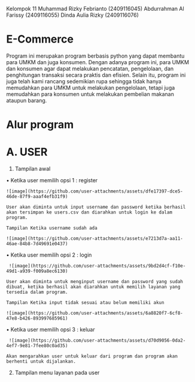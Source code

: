 Kelompok 11
Muhammad Rizky Febrianto (2409116045)
Abdurrahman Al Farissy (2409116055)
Dinda Aulia Rizky (2409116076)

# **E-Commerce**

Program ini merupakan program berbasis python yang dapat membantu para UMKM dan juga konsumen. Dengan adanya program ini, para UMKM dan konsumen agar dapat melakukan pencatatan, pengelolaan, dan penghitungan transaksi secara praktis dan efisien. Selain itu, program ini juga telah kami rancang sedemikian rupa sehingga tidak hanya memudahkan para UMKM untuk melakukan pengelolaan, tetapi juga memudahkan para konsumen untuk melakukan pembelian makanan ataupun barang.

# **Alur program**

# A. USER

1. Tampilan awal
  
  • Ketika user memilih opsi 1 : register 
 
    ![image](https://github.com/user-attachments/assets/dfe17397-dce5-46de-87f9-aaaf4efb31f9)
    
    User akan diminta untuk input username dan password ketika berhasil akan tersimpan ke users.csv dan diarahkan untuk login ke dalam program.
    
    Tampilan Ketika username sudah ada
     
    ![image](https://github.com/user-attachments/assets/e7213d7a-aa11-46ae-84b8-7d49691e0437)

  • Ketika user memilih opsi 2 : login

     ![image](https://github.com/user-attachments/assets/9bd2d4cf-f10e-49d1-a939-f009a8ec6130)
    
    User akan diminta untuk menginput username dan password yang sudah dibuat, ketika berhasil akan diarahkan untuk memilih layanan yang tersedia dalam program.
    
    Tampilan Ketika input tidak sesuai atau belum memiliki akun 
     
    ![image](https://github.com/user-attachments/assets/6a8820f7-6cf8-47e8-b426-893997685961)

  • Ketika user memilih opsi 3 : keluar
  
     ![image](https://github.com/user-attachments/assets/d70d9056-0da2-4ef7-9e81-7fee80c0ad35)
    
    Akan mengarahkan user untuk keluar dari program dan program akan berhenti untuk dijalankan.

2. Tampilan menu layanan pada user

